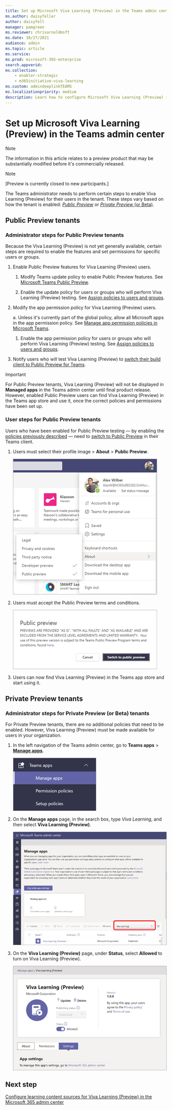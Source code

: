 ```yaml
---
title: Set up Microsoft Viva Learning (Preview) in the Teams admin center
ms.author: daisyfeller
author: daisyfell
manager: pamgreen
ms.reviewer: chrisarnoldmsft
ms.date: 10/27/2021
audience: admin
ms.topic: article
ms.service: 
ms.prod: microsoft-365-enterprise
search.appverid: 
ms.collection: 
    - enabler-strategic
    - m365initiative-viva-learning
ms.custom: admindeeplinkTEAMS
ms.localizationpriority: medium
description: Learn how to configure Microsoft Viva Learning (Preview) in the Teams admin center.
---
```


# Set up Microsoft Viva Learning (Preview) in the Teams admin center

> [!NOTE]
> The information in this article relates to a preview product that may be substantially modified before it's commercially released.

> [!NOTE]
> [Preview is currently closed to new participants.]

The Teams administrator needs to perform certain steps to enable Viva Learning (Preview) for their users in the tenant. These steps vary based on how the tenant is enabled:  [*Public Preview*](set-up-teams-admin-center-preview.md#public-preview-tenants) or [*Private Preview* (or Beta)](set-up-teams-admin-center-preview.md#private-preview-tenants).

## Public Preview tenants

### Administrator steps for Public Preview tenants

Because the Viva Learning (Preview) is not yet generally available, certain steps are required to enable the features and set permissions for specific users or groups.

1. Enable Public Preview features for Viva Learning (Preview) users.

   1. Modify Teams update policy to enable Public Preview features. See [Microsoft Teams Public Preview](/microsoftteams/public-preview-doc-updates).

   1. Enable the update policy for users or groups who will perform Viva Learning (Preview) testing. See [Assign policies to users and groups](/microsoftteams/assign-policies-users-and-groups).

2. Modify the app permission policy for Viva Learning (Preview) users.

    a. Unless it's currently part of the global policy, allow all Microsoft apps in the app permission policy. See [Manage app permission policies in Microsoft Teams](/microsoftteams/teams-app-permission-policies).

   1. Enable the app permission policy for users or groups who will perform Viva Learning (Preview) testing. See [Assign policies to users and groups](/microsoftteams/assign-policies-users-and-groups).

3. Notify users who will test Viva Learning (Preview) to [switch their build client to Public Preview for Teams](set-up-teams-admin-center-preview.md#user-steps-for-public-preview-tenants).

> [!IMPORTANT]
> For Public Preview tenants, Viva Learning (Preview) will not be displayed in **Managed apps** in the Teams admin center until final product release. However, enabled Public Preview users can find Viva Learning (Preview) in the Teams app store and use it, once the correct policies and permissions have been set up.

### User steps for Public Preview tenants

Users who have been enabled for Public Preview testing — by enabling the [policies previously described](set-up-teams-admin-center-preview.md#administrator-steps-for-public-preview-tenants) — need to [switch to Public Preview](/microsoftteams/public-preview-doc-updates#enable-public-preview) in their Teams client.

1. Users must select their profile image > **About** > **Public Preview**.

    ![Upper navigation in the Teams application showing user's profile.](../media/learning/learning-app-select-profile-teams.png)

2. Users must accept the Public Preview terms and conditions.

    ![Switch to public preview build.](../media/learning/learning-app-switch-to-public-preview.png)

3. Users can now find Viva Learning (Preview) in the Teams app store and start using it.

## Private Preview tenants

### Administrator steps for Private Preview (or Beta) tenants

For Private Preview tenants, there are no additional policies that need to be enabled. However, Viva Learning (Preview) must be made available for users in your organization.

1. In the left navigation of the Teams admin center, go to **Teams apps** > <a href="https://go.microsoft.com/fwlink/?linkid=2172960" target="_blank">**Manage apps**</a>.

   ![Left navigation in the Teams admin center showing Teams apps and Manage apps section.](../media/learning/learning-app-teams-manage-apps-nav.png)

2. On the **Manage apps** page, in the search box, type *Viva Learning*, and then select **Viva Learning (Preview)**.

   ![Manage apps page in the Teams admin center showing the search box.](../media/learning/learning-app-teams-manage-apps-page.png)

3. On the **Viva Learning (Preview)** page, under **Status**, select **Allowed** to turn on Viva Learning (Preview).

   ![Learning page in the Teams admin center showing Status and App settings section.](../media/learning/learning-app-teams-learning-page.png)

## Next step

[Configure learning content sources for Viva Learning (Preview) in the Microsoft 365 admin center](content-sources-365-admin-center.md)
